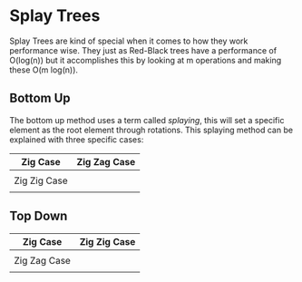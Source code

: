 # Splay Trees

Splay Trees are kind of special when it comes to how they work performance wise. They just as Red-Black trees have a performance of O\(log\(n\)\) but it accomplishes this by looking at m operations and making these O\(m log\(n\)\).

## Bottom Up

The bottom up method uses a term called _splaying_, this will set a specific element as the root element through rotations. This splaying method can be explained with three specific cases:

| Zig Case | Zig Zag Case |
| --- | --- |
|  |  |
| Zig Zig Case |  |
|  |  |



## Top Down

| Zig Case | Zig Zig Case |
| --- | --- |
|  |  |
| Zig Zag Case |  |
|  |  |



